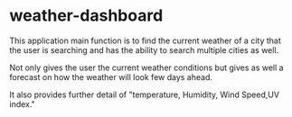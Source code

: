 # weather-dashboard

This application main function is to find the current weather of a city that the user is searching and has the ability to search multiple cities as well.

Not only gives the user the current weather conditions but gives as well a forecast on how the weather will look few days ahead. 

It also provides further detail of "temperature, Humidity, Wind Speed,UV index."
